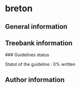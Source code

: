 # breton 
## General information 

## Treebank information 

### Guidelines status

Statut of the guideline : 0% written



## Author information 

